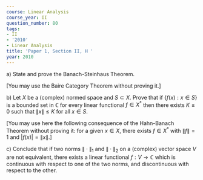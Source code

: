 ```yaml
---
course: Linear Analysis
course_year: II
question_number: 80
tags:
- II
- '2010'
- Linear Analysis
title: 'Paper 1, Section II, H '
year: 2010
---
```




a) State and prove the Banach-Steinhaus Theorem.

[You may use the Baire Category Theorem without proving it.]

b) Let $X$ be a (complex) normed space and $S \subset X$. Prove that if $\{f(x): x \in S\}$ is a bounded set in $\mathbb{C}$ for every linear functional $f \in X^{*}$ then there exists $K \geqslant 0$ such that $\|x\| \leqslant K$ for all $x \in S .$

[You may use here the following consequence of the Hahn-Banach Theorem without proving it: for a given $x \in X$, there exists $f \in X^{*}$ with $\|f\|=1$ and $|f(x)|=\|x\|$.]

c) Conclude that if two norms $\|\cdot\|_{1}$ and $\|\cdot\|_{2}$ on a (complex) vector space $V$ are not equivalent, there exists a linear functional $f: V \rightarrow \mathbb{C}$ which is continuous with respect to one of the two norms, and discontinuous with respect to the other.
